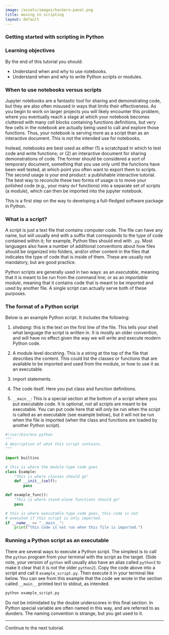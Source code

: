```yaml
---
image: /assets/images/hackers-panel.png
title: moving to scripting
layout: default
---
```



### Getting started with scripting in Python


### Learning objectives
By the end of this tutorial you should:
- Understand when and why to use notebooks.
- Understand when and why to write Python scripts or modules.


### When to use notebooks versus scripts
Jupyter notebooks are a fantastic tool for sharing and demonstrating code, 
but they are also often misused in ways that limits their effectiveness.
As you begin to work on larger projects you will likely encounter this problem,
where you eventually reach a stage at which your notebook becomes cluttered 
with many cell blocks containing functions definitions, but very few cells 
in the notebook are actually being used to call and explore those functions. 
Thus, your notebook is serving more as a script than as an interactive document. 
This is not the intended use for notebooks.

Instead, notebooks are best used as either (1) a scratchpad in which to test code
and write functions; or (2) an interactive document for sharing demonstrations
of code. The former should be considered a sort of temporary document, something 
that you use only until the functions have been well tested, at which point you
often want to export them to scripts. The second usage is your end product:
a publishable interactive tutorial. The best way to reconcile
these two forms of usage is to move your polished code (e.g., your many `def` 
functions) into a separate set of scripts (a module), which can then be imported
into the jupyter notebook. 

This is a first step on the way to developing a full-fledged software package in Python.


### What is a script?
A script is just a text file that contains computer code. The file can have any
name, but will usually end with a suffix that corresponds to the type of code contained
within it; for example, Python files should end with `.py`. Most languages also have a 
number of additional conventions about how files should be organized into folders, and/or
other content in the files that indicates the type of code that is inside of them. These
are usually not mandatory, but are good practice. 

Python scripts are generally used in two ways: as an <i>executable</i>, meaning 
that it is meant to be run from the command line; or as an <i>importable module</i>, 
meaning that it contains code that is meant to be imported and used by another 
file. A single script can actually serve both of these purposes.


### The format of a Python script

Below is an example Python script. It includes the following:

1. <i>shebang</i>: this is the text on the first line of the file. This
tells your shell what language the script is written in. It is mostly
an older convention, and will have no effect given the way we will write
and execute modern Python code.

2. A module level docstring. This is a string at the top of the file
that describes the content. This could list the classes or functions
that are available to be imported and used from the module, or how to 
use it as an executable.

3. import statements.

4. The code itself. Here you put class and function definitions.

5. `__main__`: This is a special section at the bottom of a script where you
put executable code. It is optional, not all scripts are meant to be
executable. You can put code here that will *only* be run when the script
is called as an executable (see example below), but it will not be run 
when the file is imported (when the class and functions are loaded by 
another Python script).


```python
#!/usr/bin/env python
"""
A description of what this script contains.
"""

import builtins

# this is where the module-type code goes
class Example:
    "This is where classes should go"
    def __init__(self):
        pass

def example_func():
    "This is where stand-alone functions should go"
    pass

# this is where executable-type code goes, this code is not 
# executed if this script is only imported.
if __name__ == "__main__":
    print("this code is not run when this file is imported.")
```

### Running a Python script as an executable
There are several ways to execute a Python script. The simplest is to 
call the `python` program from your terminal with the script as the target.
(Side note, your version of `python` will usually also have an alias called
`python3` to make it clear that it is not the older `python2`). Copy the 
code above into a script and call it `example_script.py`. Then execute it in
your terminal like below. You can see from this example that the code we wrote in
the section called `__main__` printed text to stdout, as intended.

```bash
python example_script.py
```

Do not be intimidated by the double underscores in this final section. 
In Python special variable are often named in this way, and are referred
to as dunders. The naming convention is strange, but you get used to it.

<hr>
Continue to the next tutorial.